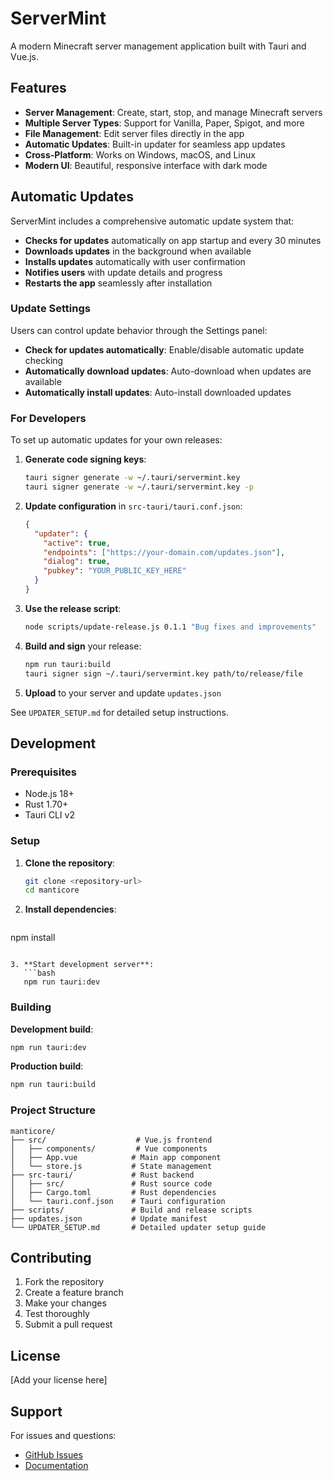 # ServerMint

A modern Minecraft server management application built with Tauri and Vue.js.

## Features

- **Server Management**: Create, start, stop, and manage Minecraft servers
- **Multiple Server Types**: Support for Vanilla, Paper, Spigot, and more
- **File Management**: Edit server files directly in the app
- **Automatic Updates**: Built-in updater for seamless app updates
- **Cross-Platform**: Works on Windows, macOS, and Linux
- **Modern UI**: Beautiful, responsive interface with dark mode

## Automatic Updates

ServerMint includes a comprehensive automatic update system that:

- **Checks for updates** automatically on app startup and every 30 minutes
- **Downloads updates** in the background when available
- **Installs updates** automatically with user confirmation
- **Notifies users** with update details and progress
- **Restarts the app** seamlessly after installation

### Update Settings

Users can control update behavior through the Settings panel:

- **Check for updates automatically**: Enable/disable automatic update checking
- **Automatically download updates**: Auto-download when updates are available
- **Automatically install updates**: Auto-install downloaded updates

### For Developers

To set up automatic updates for your own releases:

1. **Generate code signing keys**:
   ```bash
   tauri signer generate -w ~/.tauri/servermint.key
   tauri signer generate -w ~/.tauri/servermint.key -p
   ```

2. **Update configuration** in `src-tauri/tauri.conf.json`:
   ```json
   {
     "updater": {
       "active": true,
       "endpoints": ["https://your-domain.com/updates.json"],
       "dialog": true,
       "pubkey": "YOUR_PUBLIC_KEY_HERE"
     }
   }
   ```

3. **Use the release script**:
   ```bash
   node scripts/update-release.js 0.1.1 "Bug fixes and improvements"
   ```

4. **Build and sign** your release:
   ```bash
   npm run tauri:build
   tauri signer sign ~/.tauri/servermint.key path/to/release/file
   ```

5. **Upload** to your server and update `updates.json`

See `UPDATER_SETUP.md` for detailed setup instructions.

## Development

### Prerequisites

- Node.js 18+
- Rust 1.70+
- Tauri CLI v2

### Setup

1. **Clone the repository**:
   ```bash
   git clone <repository-url>
   cd manticore
   ```

2. **Install dependencies**:
   ```bash
npm install
```

3. **Start development server**:
   ```bash
   npm run tauri:dev
```

### Building

**Development build**:
```bash
npm run tauri:dev
```

**Production build**:
```bash
npm run tauri:build
```

### Project Structure

```
manticore/
├── src/                    # Vue.js frontend
│   ├── components/         # Vue components
│   ├── App.vue            # Main app component
│   └── store.js           # State management
├── src-tauri/             # Rust backend
│   ├── src/               # Rust source code
│   ├── Cargo.toml         # Rust dependencies
│   └── tauri.conf.json    # Tauri configuration
├── scripts/               # Build and release scripts
├── updates.json           # Update manifest
└── UPDATER_SETUP.md       # Detailed updater setup guide
```

## Contributing

1. Fork the repository
2. Create a feature branch
3. Make your changes
4. Test thoroughly
5. Submit a pull request

## License

[Add your license here]

## Support

For issues and questions:
- [GitHub Issues](https://github.com/your-repo/issues)
- [Documentation](https://your-docs-url.com)
